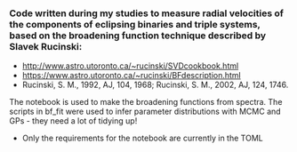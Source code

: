 ### Code written during my studies to measure radial velocities of the components of eclipsing binaries and triple systems, based on the broadening function technique described by Slavek Rucinski: 
- http://www.astro.utoronto.ca/~rucinski/SVDcookbook.html
- https://www.astro.utoronto.ca/~rucinski/BFdescription.html
- Rucinski, S. M., 1992, AJ, 104, 1968; Rucinski, S. M., 2002, AJ, 124, 1746.

The notebook is used to make the broadening functions from spectra.
The scripts in bf_fit were used to infer parameter distributions with MCMC and GPs - they need a lot of tidying up!


- Only the requirements for the notebook are currently in the TOML
